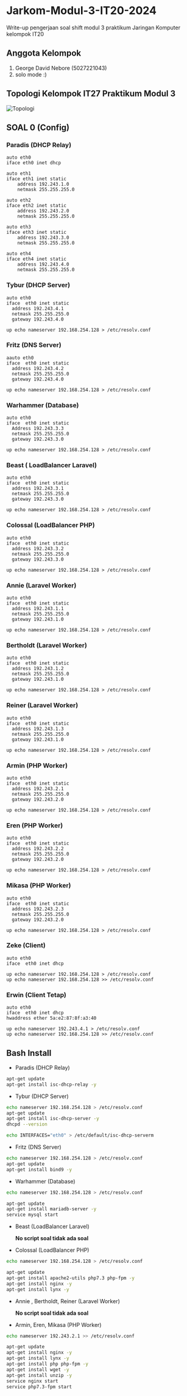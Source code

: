 # Jarkom-Modul-3-IT20-2024
Write-up pengerjaan soal shift modul 3 praktikum Jaringan Komputer kelompok IT20

## Anggota Kelompok
1. George David Nebore (5027221043)
2. solo mode :)

## Topologi Kelompok IT27 Praktikum Modul 3

![Topologi](https://github.com/user-attachments/assets/d6198d69-cd57-4520-a2ba-f6382ee0bb5e)

## SOAL 0 (Config)

### Paradis (DHCP Relay)

```
auto eth0
iface eth0 inet dhcp

auto eth1
iface eth1 inet static
	address 192.243.1.0
	netmask 255.255.255.0

auto eth2
iface eth2 inet static
	address 192.243.2.0
	netmask 255.255.255.0

auto eth3
iface eth3 inet static
	address 192.243.3.0
	netmask 255.255.255.0

auto eth4
iface eth4 inet static
	address 192.243.4.0
	netmask 255.255.255.0

```

### Tybur (DHCP Server)

```
auto eth0
iface  eth0 inet static
  address 192.243.4.1
  netmask 255.255.255.0
  gateway 192.243.4.0

up echo nameserver 192.168.254.128 > /etc/resolv.conf
```

### Fritz (DNS Server)

```
aauto eth0
iface  eth0 inet static
  address 192.243.4.2
  netmask 255.255.255.0
  gateway 192.243.4.0

up echo nameserver 192.168.254.128 > /etc/resolv.conf
```

### Warhammer (Database)

```
auto eth0
iface  eth0 inet static
  Address 192.243.3.3
  netmask 255.255.255.0
  gateway 192.243.3.0

up echo nameserver 192.168.254.128 > /etc/resolv.conf
```

### Beast ( LoadBalancer Laravel)

```
auto eth0
iface  eth0 inet static
  address 192.243.3.1
  netmask 255.255.255.0
  gateway 192.243.3.0

up echo nameserver 192.168.254.128 > /etc/resolv.conf
```

### Colossal (LoadBalancer PHP)

```
auto eth0
iface  eth0 inet static
  address 192.243.3.2
  netmask 255.255.255.0
  gateway 192.243.3.0

up echo nameserver 192.168.254.128 > /etc/resolv.conf
```

### Annie (Laravel Worker)

```
auto eth0
iface  eth0 inet static
  address 192.243.1.1
  netmask 255.255.255.0
  gateway 192.243.1.0

up echo nameserver 192.168.254.128 > /etc/resolv.conf
```

### Bertholdt (Laravel Worker)

```
auto eth0
iface  eth0 inet static
  address 192.243.1.2
  netmask 255.255.255.0
  gateway 192.243.1.0

up echo nameserver 192.168.254.128 > /etc/resolv.conf
```

### Reiner (Laravel Worker)

```
auto eth0
iface  eth0 inet static
  address 192.243.1.3
  netmask 255.255.255.0
  gateway 192.243.1.0

up echo nameserver 192.168.254.128 > /etc/resolv.conf
```

### Armin (PHP Worker)

```
auto eth0
iface  eth0 inet static
  address 192.243.2.1
  netmask 255.255.255.0
  gateway 192.243.2.0

up echo nameserver 192.168.254.128 > /etc/resolv.conf
```

### Eren (PHP Worker)

```
auto eth0
iface  eth0 inet static
  address 192.243.2.2
  netmask 255.255.255.0
  gateway 192.243.2.0

up echo nameserver 192.168.254.128 > /etc/resolv.conf
```

### Mikasa (PHP Worker)

```
auto eth0
iface  eth0 inet static
  address 192.243.2.3
  netmask 255.255.255.0
  gateway 192.243.2.0

up echo nameserver 192.168.254.128 > /etc/resolv.conf
```

### Zeke (Client)

```
auto eth0
iface  eth0 inet dhcp

up echo nameserver 192.168.254.128 > /etc/resolv.conf
up echo nameserver 192.168.254.128 >> /etc/resolv.conf

```

### Erwin (Client Tetap)

```
auto eth0
iface  eth0 inet dhcp
hwaddress ether 5a:e2:87:8f:a3:40

up echo nameserver 192.243.4.1 > /etc/resolv.conf
up echo nameserver 192.168.254.128 >> /etc/resolv.conf

```

## Bash Install

- Paradis (DHCP Relay)

```sh
apt-get update
apt-get install isc-dhcp-relay -y
```

- Tybur (DHCP Server)

```sh
echo nameserver 192.168.254.128 > /etc/resolv.conf
apt-get update
apt-get install isc-dhcp-server -y
dhcpd --version

echo INTERFACES="eth0" > /etc/default/isc-dhcp-serverm
```

- Fritz (DNS Server)

```sh
echo nameserver 192.168.254.128 > /etc/resolv.conf
apt-get update
apt-get install bind9 -y
```

- Warhammer (Database)

```sh
echo nameserver 192.168.254.128 > /etc/resolv.conf

apt-get update
apt-get install mariadb-server -y
service mysql start
```

- Beast (LoadBalancer Laravel)

  **No script soal tidak ada soal**

- Colossal (LoadBalancer PHP)

```sh
echo nameserver 192.168.254.128 > /etc/resolv.conf

apt-get update
apt-get install apache2-utils php7.3 php-fpm -y
apt-get install nginx -y
apt-get install lynx -y
```

- Annie , Bertholdt, Reiner (Laravel Worker)

  **No script soal tidak ada soal**

- Armin, Eren, Mikasa (PHP Worker)

```sh
echo nameserver 192.243.2.1 >> /etc/resolv.conf

apt-get update
apt-get install nginx -y
apt-get install lynx -y
apt-get install php php-fpm -y
apt-get install wget -y
apt-get install unzip -y
service nginx start
service php7.3-fpm start

```